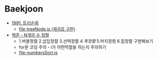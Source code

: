 # Baekjoon


* [1991. 트리순회](https://www.acmicpc.net/problem/1991)
    * [file-treeNode.js (재귀로 구현)](https://github.com/Rachel4858/algorithm/blob/master/baekjoon/treeNode.js)
* [백준 - N개의 수 정렬](https://www.acmicpc.net/problem/10989)
    * 1.버블정렬 2.삽입정렬 3.선택정렬 *4.퀵정렬* 5.머지정령 6.힙정렬 구현해보기
    * for문 코딩 주의 - i가 어떤역할을 하는지 주의하기
    * [file-numbersSort.js](https://github.com/Rachel4858/algorithm/blob/master/codesquad/numbersSort.js)

